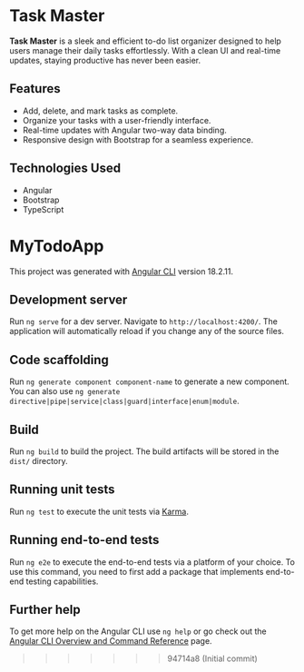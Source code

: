 # Task Master  

**Task Master** is a sleek and efficient to-do list organizer designed to help users manage their daily tasks effortlessly. With a clean UI and real-time updates, staying productive has never been easier.  

## Features  
- Add, delete, and mark tasks as complete.  
- Organize your tasks with a user-friendly interface.  
- Real-time updates with Angular two-way data binding.  
- Responsive design with Bootstrap for a seamless experience.  

## Technologies Used  
- Angular  
- Bootstrap  
- TypeScript  

# MyTodoApp

This project was generated with [Angular CLI](https://github.com/angular/angular-cli) version 18.2.11.

## Development server

Run `ng serve` for a dev server. Navigate to `http://localhost:4200/`. The application will automatically reload if you change any of the source files.

## Code scaffolding

Run `ng generate component component-name` to generate a new component. You can also use `ng generate directive|pipe|service|class|guard|interface|enum|module`.

## Build

Run `ng build` to build the project. The build artifacts will be stored in the `dist/` directory.

## Running unit tests

Run `ng test` to execute the unit tests via [Karma](https://karma-runner.github.io).

## Running end-to-end tests

Run `ng e2e` to execute the end-to-end tests via a platform of your choice. To use this command, you need to first add a package that implements end-to-end testing capabilities.

## Further help

To get more help on the Angular CLI use `ng help` or go check out the [Angular CLI Overview and Command Reference](https://angular.dev/tools/cli) page.
>>>>>>> 94714a8 (Initial commit)
